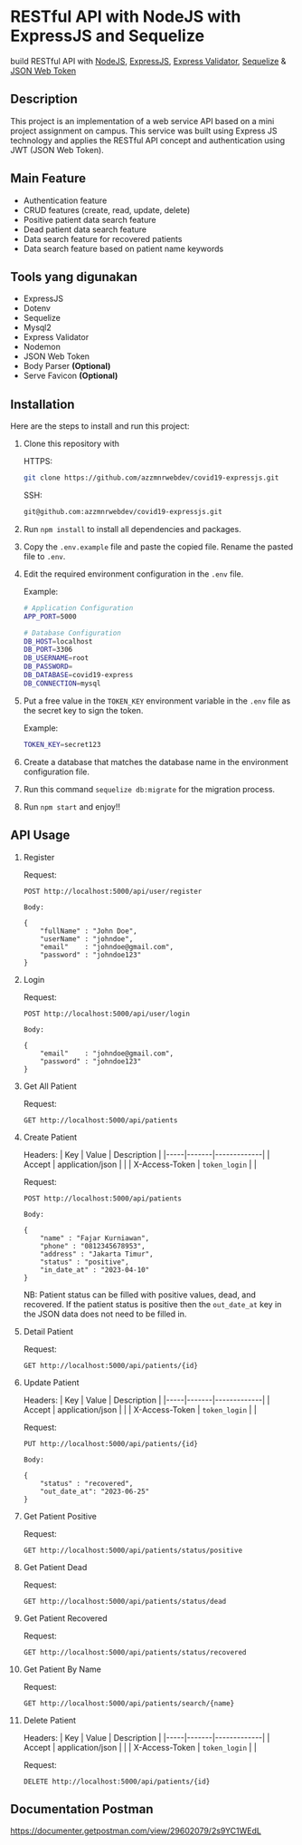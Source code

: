 # RESTful API with NodeJS with ExpressJS and Sequelize

build RESTful API with [NodeJS](https://nodejs.org), [ExpressJS](https://expressjs.com/), [Express Validator](https://express-validator.github.io/docs/), [Sequelize](https://sequelize.org/) & [JSON Web Token](https://jwt.io/)

## Description

This project is an implementation of a web service API based on a mini project assignment on campus. This service was built using Express JS technology and applies the RESTful API concept and authentication using JWT (JSON Web Token).

## Main Feature

- Authentication feature
- CRUD features (create, read, update, delete)
- Positive patient data search feature
- Dead patient data search feature
- Data search feature for recovered patients
- Data search feature based on patient name keywords

## Tools yang digunakan

- ExpressJS
- Dotenv
- Sequelize
- Mysql2
- Express Validator
- Nodemon
- JSON Web Token
- Body Parser **(Optional)**
- Serve Favicon **(Optional)**

## Installation

Here are the steps to install and run this project:

1. Clone this repository with

    HTTPS:
    ```bash
    git clone https://github.com/azzmnrwebdev/covid19-expressjs.git
    ```

    SSH:
    ```bash
    git@github.com:azzmnrwebdev/covid19-expressjs.git
    ```

2. Run `npm install` to install all dependencies and packages.
3. Copy the `.env.example` file and paste the copied file. Rename the pasted file to `.env`.
4. Edit the required environment configuration in the `.env` file.

    Example:
    ```bash
    # Application Configuration
    APP_PORT=5000

    # Database Configuration
    DB_HOST=localhost
    DB_PORT=3306
    DB_USERNAME=root
    DB_PASSWORD=
    DB_DATABASE=covid19-express
    DB_CONNECTION=mysql
    ```

5. Put a free value in the `TOKEN_KEY` environment variable in the `.env` file as the secret key to sign the token.

    Example:
    ```bash
    TOKEN_KEY=secret123
    ```

6. Create a database that matches the database name in the environment configuration file.
7. Run this command `sequelize db:migrate` for the migration process.
8. Run `npm start` and enjoy!!

## API Usage

1.  Register

    Request:
    ```http
    POST http://localhost:5000/api/user/register

    Body:

    {
        "fullName" : "John Doe",
        "userName" : "johndoe",
        "email"    : "johndoe@gmail.com",
        "password" : "johndoe123"
    }
    ```

2.  Login

    Request:
    ```http
    POST http://localhost:5000/api/user/login

    Body:

    {
        "email"    : "johndoe@gmail.com",
        "password" : "johndoe123"
    }
    ```

3.  Get All Patient

    Request:
    ```http
    GET http://localhost:5000/api/patients
    ```

4. Create Patient

    Headers:
    | Key | Value | Description |
    |-----|-------|-------------|
    | Accept | application/json |  |
    | X-Access-Token | `token_login` |  |

    Request:
    ```http
    POST http://localhost:5000/api/patients

    Body:

    {
        "name" : "Fajar Kurniawan",
        "phone" : "0812345678953",
        "address" : "Jakarta Timur",
        "status" : "positive",
        "in_date_at" : "2023-04-10"
    }
    ```
    NB: Patient status can be filled with positive values, dead, and recovered. If the patient status is positive then the `out_date_at` key in the JSON data does not need to be filled in.

5. Detail Patient

    Request:
    ```http
    GET http://localhost:5000/api/patients/{id}
    ```

6. Update Patient

    Headers:
    | Key | Value | Description |
    |-----|-------|-------------|
    | Accept | application/json |  |
    | X-Access-Token | `token_login` |  |

    Request:
    ```http
    PUT http://localhost:5000/api/patients/{id}

    Body:

    {
        "status" : "recovered",
        "out_date_at": "2023-06-25"
    }
    ```

7. Get Patient Positive

    Request:
    ```http
    GET http://localhost:5000/api/patients/status/positive
    ```

8. Get Patient Dead

    Request:
    ```http
    GET http://localhost:5000/api/patients/status/dead
    ```

10. Get Patient Recovered

    Request:
    ```http
    GET http://localhost:5000/api/patients/status/recovered
    ```

11. Get Patient By Name

    Request:
    ```http
    GET http://localhost:5000/api/patients/search/{name}
    ```

12. Delete Patient

    Headers:
    | Key | Value | Description |
    |-----|-------|-------------|
    | Accept | application/json |  |
    | X-Access-Token | `token_login` |  |

    Request:
    ```http
    DELETE http://localhost:5000/api/patients/{id}
    ```

## Documentation Postman

https://documenter.getpostman.com/view/29602079/2s9YC1WEdL